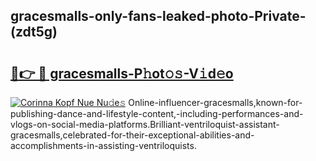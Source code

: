 ## gracesmalls-only-fans​-leaked-photo​-Private-(zdt5g)


# <h2><a href="https://mediaupload.pro?title=gracesmalls&ref=git">🔗👉 🔴 gracesmalls-P𝚑ot𝚘𝚜-V𝚒d𝚎o</a></h2>

[![Corinna Kopf Nue Nu𝚍e𝚜](https://i.imgur.com/0qMVB7G.gif)](https://mediaupload.pro?title=gracesmalls&ref=git)
Online-influencer-gracesmalls,known-for-publishing-dance-and-lifestyle-content,-including-performances-and-vlogs-on-social-media-platforms.Brilliant-ventriloquist-assistant-gracesmalls,celebrated-for-their-exceptional-abilities-and-accomplishments-in-assisting-ventriloquists.  